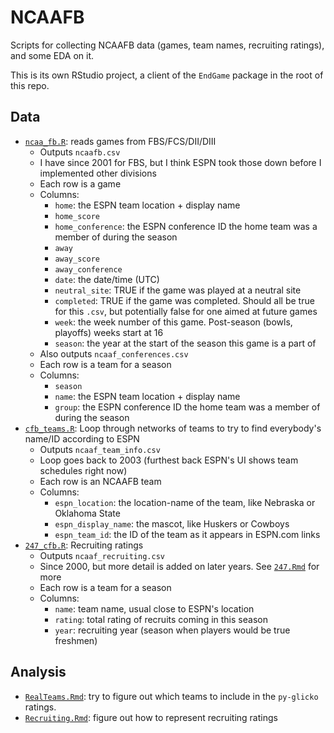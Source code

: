 # NCAAFB

Scripts for collecting NCAAFB data (games, team names, recruiting ratings), and some EDA on it.

This is its own RStudio project, a client of the `EndGame` package in the root of this repo.

## Data

- [`ncaa_fb.R`](./ncaa_fb.R): reads games from FBS/FCS/DII/DIII
  - Outputs `ncaafb.csv`
  - I have since 2001 for FBS, but I think ESPN took those down before I implemented other divisions
  - Each row is a game
  - Columns:
    - `home`: the ESPN team location + display name
    - `home_score`
    - `home_conference`: the ESPN conference ID the home team was a member of during the season 
    - `away`
    - `away_score`
    - `away_conference`
    - `date`: the date/time (UTC)
    - `neutral_site`: TRUE if the game was played at a neutral site
    - `completed`: TRUE if the game was completed. Should all be true for this `.csv`, but potentially false for one aimed at future games
    - `week`: the week number of this game. Post-season (bowls, playoffs) weeks start at 16
    - `season`: the year at the start of the season this game is a part of
  - Also outputs `ncaaf_conferences.csv`
  - Each row is a team for a season
  - Columns:
    - `season`
    - `name`: the ESPN team location + display name
    - `group`: the ESPN conference ID the home team was a member of during the season 
- [`cfb_teams.R`](./cfb_teams.R): Loop through networks of teams to try to find everybody's name/ID according to ESPN
  - Outputs `ncaaf_team_info.csv`
  - Loop goes back to 2003 (furthest back ESPN's UI shows team schedules right now)
  - Each row is an NCAAFB team
  - Columns:
    - `espn_location`: the location-name of the team, like Nebraska or Oklahoma State
    - `espn_display_name`: the mascot, like Huskers or Cowboys
    - `espn_team_id`: the ID of the team as it appears in ESPN.com links
- [`247_cfb.R`](./247_cfb.R): Recruiting ratings
  - Outputs `ncaaf_recruiting.csv`
  - Since 2000, but more detail is added on later years. See [`247.Rmd`](./247.Rmd) for more
  - Each row is a team for a season
  - Columns:
    - `name`: team name, usual close to ESPN's location
    - `rating`: total rating of recruits coming in this season
    - `year`: recruiting year (season when players would be true freshmen)


## Analysis

- [`RealTeams.Rmd`](RealTeams.Rmd): try to figure out which teams to include in the `py-glicko` ratings.
- [`Recruiting.Rmd`](RealTeams.Rmd): figure out how to represent recruiting ratings
